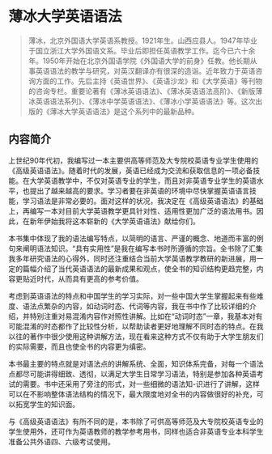 # 薄冰大学英语语法

> 薄冰，北京外国语大学英语系教授。1921年生。山西应县人。1947年毕业于国立浙江大学外国语文系。毕业后即担任英语教学工作。迄今已六十余年。1950年开始在北京外国语学院《外国语大学的前身》任教。他长期从事英语语法的教学与研究，对英汉翻译亦有很深的造诣。近年致力于英语咨询方面的工作。先后主持《英语世界》、《英语沙龙》和《大学英语》等刊物的咨询专栏。重要论著有《薄冰英语语法》、《薄冰英语语法高阶》、《新版薄冰英语语法系列》、《薄冰中学英语语法》、《薄冰小学英语语法》等。这次出版的《薄冰大学英语语法》是这个系列中的最新品种。

## 内容简介

上世纪90年代初，我编写过一本主要供高等师范及大专院校英语专业学生使用的《高级英语语法》。随着时代的发展，英语已经成为交流和获取信息的一项必备技能。在大学英语教学中，不仅对英语专业的学生，而且对非英语专业学生的英语水平，也提出了越来越高的要求。学习者要在非英语的环境中尽快掌握英语语言技能，学习语法是非常必要的。面对这样的状况，我决定在《高级英语语法》的基础上，再编写一本对目前大学英语教学更具针对性、适用性更加广泛的语法用书。因此，在新年伊始我将这本崭新的《大学英语语法》献给你们。

本书集中体现了我的语法编写特点，以简明的语言、严谨的概念、地道而丰富的例句来阐明语法知识。“具有实用性”是我在编写本书时所遵循的宗旨。全书除了汇集我多年研究语法的心得外，同时还注重结合当前大学英语教学教研的新进展，用一定的篇幅介绍了当代英语语法的最新成果和观点，使全书的知识结构更趋完整，内容更贴近时代，从而具有更高的参考价值。

考虑到英语语法的特点和中国学生的学习实际，对一些中国大学生掌握起来有些难度、语法点繁杂的内容，如动词时态、代词等内容，我在书中作了比较详细的介绍，并特别注重对易混淆内容作对照性讲解。比如在“动词时态”一章，我基本对有可能混淆的时态都作了比较性分析，以帮助读者更好地理解不同时态的特点。在我以往的著作中很少使用这种讲解方法，现在看来这种方式不仅有助于大学生朋友们的实际需要，而且也使全书的内容更为缜密。

本书最主要的特点就是对语法点的讲解系统、全面，知识体系完备，对每一个语法点都尽可能讲得细致、透彻，以满足大学生日常学习语法，特别是参加各种英语考试的需要。书中还采用了旁注的形式，对一些细微的语法知-识进行了讲解，这样可以在不影响整体语法结构的情况下，最大限度地对全书的内容做很好的补充，可以拓宽学生的知识面。

与《高级英语语法》有所不同的是，本书除了可供高等师范及大专院校英语专业的学生使用外，还可作为英语教师的教学参考用书，同样也适合非英语专业本科学生准备公共外语四、六级考试使用。